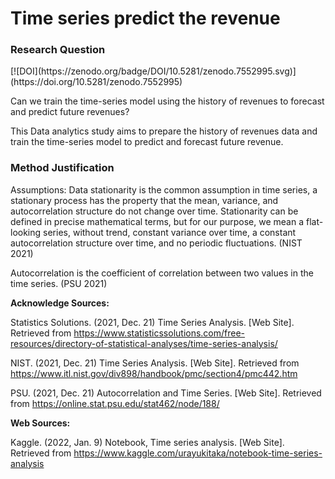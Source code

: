 # Time series predict the revenue
<h3>Research Question</h3>
[![DOI](https://zenodo.org/badge/DOI/10.5281/zenodo.7552995.svg)](https://doi.org/10.5281/zenodo.7552995)
<br/>
<p>Can we train the time-series model using the history of revenues to forecast and predict future revenues?

<p>This Data analytics study aims to prepare the history of revenues data and train the time-series model to predict and forecast future revenue.

<h3>Method Justification</h3>
<p>Assumptions: Data stationarity is the common assumption in time series, a stationary process has the property that the mean, variance, and autocorrelation structure do not change over time. Stationarity can be defined in precise mathematical terms, but for our purpose, we mean a flat-looking series, without trend, constant variance over time, a constant autocorrelation structure over time, and no periodic fluctuations. (NIST 2021)

<p>Autocorrelation is the coefficient of correlation between two values in the time series. (PSU 2021)


<b>Acknowledge Sources:</b>
<p>Statistics Solutions. (2021, Dec. 21) Time Series Analysis. [Web Site].  Retrieved from <a href="https://www.statisticssolutions.com/free-resources/directory-of-statistical-analyses/time-series-analysis/">https://www.statisticssolutions.com/free-resources/directory-of-statistical-analyses/time-series-analysis/</a>

<p>NIST. (2021, Dec. 21) Time Series Analysis. [Web Site].  Retrieved from
<a href="https://www.itl.nist.gov/div898/handbook/pmc/section4/pmc442.htm">https://www.itl.nist.gov/div898/handbook/pmc/section4/pmc442.htm</a>

<p>PSU. (2021, Dec. 21) Autocorrelation and Time Series. [Web Site].  Retrieved from
<a href="https://online.stat.psu.edu/stat462/node/188/">https://online.stat.psu.edu/stat462/node/188/</a>

<b>Web Sources:</b>
<p>Kaggle. (2022, Jan. 9) Notebook, Time series analysis. [Web Site].  Retrieved from <a href="https://www.kaggle.com/urayukitaka/notebook-time-series-analysis">https://www.kaggle.com/urayukitaka/notebook-time-series-analysis</a>